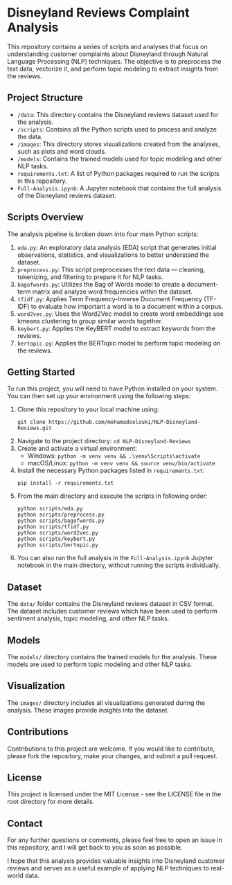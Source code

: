 # Disneyland Reviews Complaint Analysis

This repository contains a series of scripts and analyses that focus on understanding customer complaints about Disneyland through Natural Language Processing (NLP) techniques. The objective is to preprocess the text data, vectorize it, and perform topic modeling to extract insights from the reviews.

## Project Structure

- `/data`: This directory contains the Disneyland reviews dataset used for the analysis.
- `/scripts`: Contains all the Python scripts used to process and analyze the data.
- `/images`: This directory stores visualizations created from the analyses, such as plots and word clouds.
- `/models`: Contains the trained models used for topic modeling and other NLP tasks.
- `requirements.txt`: A list of Python packages required to run the scripts in this repository.
- `Full-Analysis.ipynb`: A Jupyter notebook that contains the full analysis of the Disneyland reviews dataset.

## Scripts Overview

The analysis pipeline is broken down into four main Python scripts:

1. `eda.py`: An exploratory data analysis (EDA) script that generates initial observations, statistics, and visualizations to better understand the dataset.
2. `preprocess.py`: This script preprocesses the text data — cleaning, tokenizing, and filtering to prepare it for NLP tasks.
3. `bagofwords.py`: Utilizes the Bag of Words model to create a document-term matrix and analyze word frequencies within the dataset.
4. `tfidf.py`: Applies Term Frequency-Inverse Document Frequency (TF-IDF) to evaluate how important a word is to a document within a corpus.
5. `word2vec.py`: Uses the Word2Vec model to create word embeddings use kmeans clustering to group similar words together.
6. `keybert.py`: Applies the KeyBERT model to extract keywords from the reviews.
7. `bertopic.py`: Applies the BERTopic model to perform topic modeling on the reviews.

## Getting Started

To run this project, you will need to have Python installed on your system. You can then set up your environment using the following steps:

1. Clone this repository to your local machine using:
    ```
    git clone https://github.com/mohamadsolouki/NLP-Disneyland-Reviews.git
    ```
2. Navigate to the project directory: `cd NLP-Disneyland-Reviews`
3. Create and activate a virtual environment:
   - Windows: `python -m venv venv && .\venv\Scripts\activate`
   - macOS/Linux: `python -m venv venv && source venv/bin/activate`
4. Install the necessary Python packages listed in `requirements.txt`:
    ```
    pip install -r requirements.txt
    ```
5. From the main directory and execute the scripts in following order:
    ```
    python scripts/eda.py
    python scripts/preprocess.py
    python scripts/bagofwords.py
    python scripts/tfidf.py
    python scripts/word2vec.py
    python scripts/keybert.py
    python scripts/bertopic.py
    ```
6. You can also run the full analysis in the `Full-Analysis.ipynb` Jupyter notebook in the main directory, without running the scripts individually.

## Dataset
The `data/` folder contains the Disneyland reviews dataset in CSV format. The dataset includes customer reviews which have been used to perform sentiment analysis, topic modeling, and other NLP tasks.

## Models
The `models/` directory contains the trained models for the analysis. These models are used to perform topic modeling and other NLP tasks.

## Visualization
The `images/` directory includes all visualizations generated during the analysis. These images provide insights into the dataset.

## Contributions
Contributions to this project are welcome. If you would like to contribute, please fork the repository, make your changes, and submit a pull request.

## License
This project is licensed under the MIT License - see the LICENSE file in the root directory for more details.

## Contact
For any further questions or comments, please feel free to open an issue in this repository, and I will get back to you as soon as possible.

I hope that this analysis provides valuable insights into Disneyland customer reviews and serves as a useful example of applying NLP techniques to real-world data.